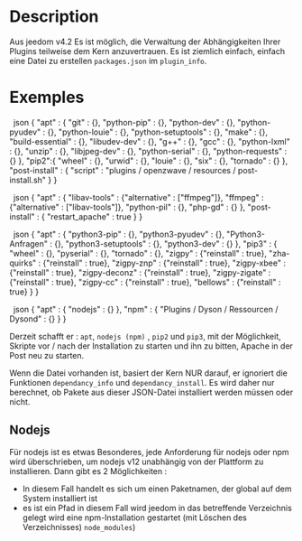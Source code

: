 # Description

Aus jeedom v4.2 Es ist möglich, die Verwaltung der Abhängigkeiten Ihrer Plugins teilweise dem Kern anzuvertrauen. Es ist ziemlich einfach, einfach eine Datei zu erstellen ``packages.json`` im ``plugin_info``.

# Exemples

`` ``json
{
  "apt" : {
    "git" : {},
    "python-pip" : {},
    "python-dev" : {},
    "python-pyudev" : {},
    "python-louie" : {},
    "python-setuptools" : {},
    "make" : {},
    "build-essential" : {},
    "libudev-dev" : {},
    "g++" : {},
    "gcc" : {},
    "python-lxml" : {},
    "unzip" : {},
    "libjpeg-dev" : {},
    "python-serial" : {},
    "python-requests" : {}
  },
  "pip2":{
    "wheel" : {},
    "urwid" : {},
    "louie" : {},
    "six" : {},
    "tornado" : {}
  },
  "post-install" : {
    "script" : "plugins / openzwave / resources / post-install.sh"
  }
}
`` ``

`` ``json
{
  "apt" : {
    "libav-tools" : {"alternative" : ["ffmpeg"]},
    "ffmpeg" : {"alternative" : ["libav-tools"]},
    "python-pil" : {},
    "php-gd" : {}
  },
  "post-install" : {
    "restart_apache" : true
  }
}
`` ``

`` ``json
{
  "apt" : {
    "python3-pip" : {},
    "python3-pyudev" : {},
    "Python3-Anfragen" : {},
    "python3-setuptools" : {},
    "python3-dev" : {}
  },
  "pip3" : {
    "wheel" : {},
    "pyserial" : {},
    "tornado" : {},
    "zigpy" : {"reinstall" : true},
    "zha-quirks" : {"reinstall" : true},
    "zigpy-znp" : {"reinstall" : true},
    "zigpy-xbee" : {"reinstall" : true},
    "zigpy-deconz" : {"reinstall" : true},
    "zigpy-zigate" : {"reinstall" : true},
    "zigpy-cc" : {"reinstall" : true},
    "bellows" : {"reinstall" : true}
  }
}
`` ``

`` ``json
{
  "apt" : {
    "nodejs" : {}
  },
  "npm" : {
    "Plugins / Dyson / Ressourcen / Dysond"  : {}
  }
}
`` ``

Derzeit schafft er : ``apt``, ``nodejs (npm)`` , ``pip2`` und ``pip3``, mit der Möglichkeit, Skripte vor / nach der Installation zu starten und ihn zu bitten, Apache in der Post neu zu starten.

Wenn die Datei vorhanden ist, basiert der Kern NUR darauf, er ignoriert die Funktionen `dependancy_info` und `dependancy_install`. Es wird daher nur berechnet, ob Pakete aus dieser JSON-Datei installiert werden müssen oder nicht.

## Nodejs

Für nodejs ist es etwas Besonderes, jede Anforderung für nodejs oder npm wird überschrieben, um nodejs v12 unabhängig von der Plattform zu installieren. Dann gibt es 2 Möglichkeiten :

- In diesem Fall handelt es sich um einen Paketnamen, der global auf dem System installiert ist
- es ist ein Pfad in diesem Fall wird jeedom in das betreffende Verzeichnis gelegt wird eine npm-Installation gestartet (mit Löschen des Verzeichnisses) ``node_modules``)
